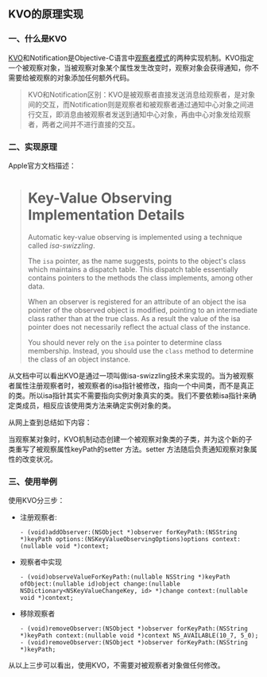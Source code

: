 ## KVO的原理实现

### 一、什么是KVO

[KVO](https://developer.apple.com/library/content/documentation/Cocoa/Conceptual/KeyValueObserving/KeyValueObserving.html)和Notification是Objective-C语言中[观察者模式](https://zh.wikipedia.org/wiki/%E8%A7%82%E5%AF%9F%E8%80%85%E6%A8%A1%E5%BC%8F)的两种实现机制。KVO指定一个被观察对象，当被观察对象某个属性发生改变时，观察对象会获得通知，你不需要给被观察的对象添加任何额外代码。

> KVO和Notification区别：KVO是被观察者直接发送消息给观察者，是对象间的交互，而Notification则是观察者和被观察者通过通知中心对象之间进行交互，即消息由被观察者发送到通知中心对象，再由中心对象发给观察者，两者之间并不进行直接的交互。

### 二、实现原理

Apple官方文档描述：

> # Key-Value Observing Implementation Details
>
> Automatic key-value observing is implemented using a technique called *isa-swizzling*.
>
> The `isa` pointer, as the name suggests, points to the object's class which maintains a dispatch table. This dispatch table essentially contains pointers to the methods the class implements, among other data.
>
> When an observer is registered for an attribute of an object the isa pointer of the observed object is modified, pointing to an intermediate class rather than at the true class. As a result the value of the isa pointer does not necessarily reflect the actual class of the instance.
>
> You should never rely on the `isa` pointer to determine class membership. Instead, you should use the `class` method to determine the class of an object instance.

从文档中可以看出KVO是通过一项叫做isa-swizzling技术来实现的。当为被观察者属性注册观察者时，被观察者的isa指针被修改，指向一个中间类，而不是真正的类。所以isa指针其实不需要指向实例对象真实的类。我们不要依赖isa指针来确定类成员，相反应该使用类方法来确定实例对象的类。

从网上查到总结如下内容：

当观察某对象时，KVO机制动态创建一个被观察对象类的子类，并为这个新的子类重写了被观察属性keyPath的setter 方法。setter 方法随后负责通知观察对象属性的改变状况。

### 三、使用举例

使用KVO分三步：

- 注册观察者: 

  ```objc
  - (void)addObserver:(NSObject *)observer forKeyPath:(NSString *)keyPath options:(NSKeyValueObservingOptions)options context:(nullable void *)context;
  ```

- 观察者中实现

  ```objc
  - (void)observeValueForKeyPath:(nullable NSString *)keyPath ofObject:(nullable id)object change:(nullable NSDictionary<NSKeyValueChangeKey, id> *)change context:(nullable void *)context;
  ```

- 移除观察者


  ```objc
  - (void)removeObserver:(NSObject *)observer forKeyPath:(NSString *)keyPath context:(nullable void *)context NS_AVAILABLE(10_7, 5_0);
  - (void)removeObserver:(NSObject *)observer forKeyPath:(NSString *)keyPath;
  ```

从以上三步可以看出，使用KVO，不需要对被观察者对象做任何修改。






